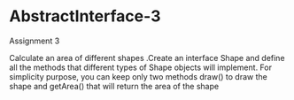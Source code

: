 # AbstractInterface-3

Assignment 3

Calculate an area of different shapes .Create an interface Shape and define all the methods that
different types of Shape objects will implement.
For simplicity purpose, you can keep only two methods draw() to draw the shape and getArea()
that will return the area of the shape
